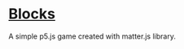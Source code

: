 # [Blocks][1]
A simple p5.js game created with matter.js library.

[1]: https://purefour.github.io/Blocks/
